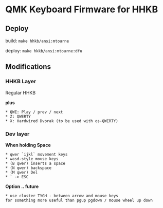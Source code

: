 # QMK Keyboard Firmware for HHKB

## Deploy

build:
`make hhkb/ansi:mtourne`

deploy:
`make hkkb/ansi:mtourne:dfu`

## Modifications

### HHKB Layer

Regular HHKB

**plus**

    * QWE: Play / prev / next
    * Z: QWERTY
    * X: Hardwired Dvorak (to be used with os-QWERTY)

### Dev layer

**When holding Space**

    * qwer `ijkl` movement keys
    * wasd-style mouse keys
    * (B qwer) inserts a space
    * (N qwer) backspace
    * (M qwer) Del
    * ` -> ESC

**Option .. future**

    * use cluster TYGH - between arrow and mouse keys
    for something more useful than pgup pgdown / mouse wheel up down
